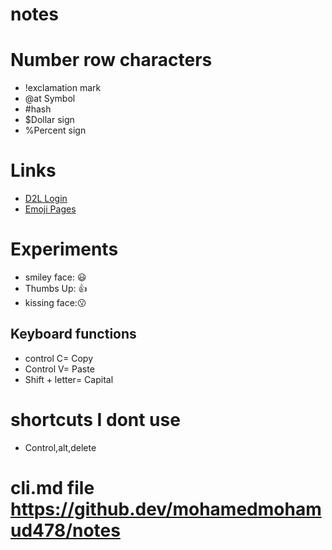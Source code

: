 # notes
# Number row characters
- !exclamation mark
- @at Symbol
- #hash
- $Dollar sign
- %Percent sign

# Links
- [D2L Login](https://learn.georgebrown.ca/)
- [Emoji Pages](https://gist.github.com/rxaviers/7360908)

# Experiments
- smiley face: 😃
- Thumbs Up: 👍
- kissing face:😗

## Keyboard functions 
- control C= Copy
- Control V= Paste
- Shift + letter= Capital

# shortcuts I dont use
- Control,alt,delete
  
# cli.md file https://github.dev/mohamedmohamud478/notes
